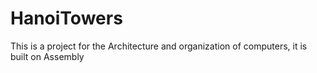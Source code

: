 # HanoiTowers

This is a project for the Architecture and organization of computers, it is built on Assembly
